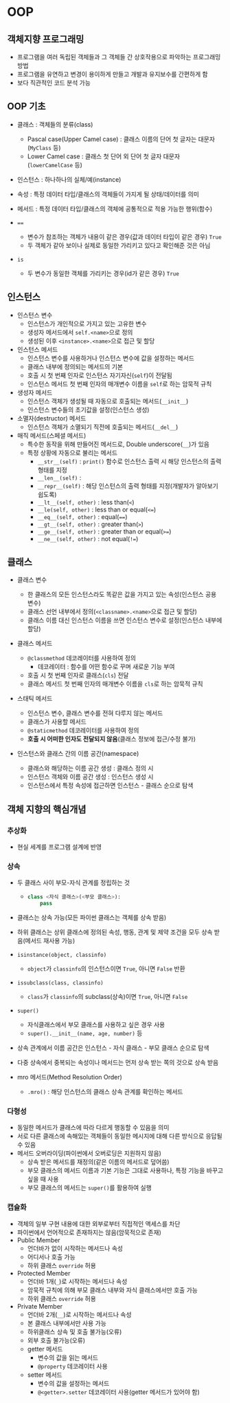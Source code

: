 # OOP

## 객체지향 프로그래밍

- 프로그램을 여러 독립된 객체들과 그 객체들 간 상호작용으로 파악하는 프로그래밍 방법
- 프로그램을 유연하고 변경이 용이하게 만들고 개발과 유지보수를 간편하게 함
- 보다 직관적인 코드 분석 가능



## OOP 기초

- 클래스 : 객체들의 분류(class)
  - Pascal case(Upper Camel case) : 클래스 이름의 단어 첫 글자는 대문자(`MyClass` 등)
  - Lower Camel case : 클래스 첫 단어 외 단어 첫 글자 대문자(`lowerCamelCase` 등)

- 인스턴스 : 하나하나의 실체/예(instance)
- 속성 : 특정 데이터 타입/클래스의 객체들이 가지게 될 상태/데이터를 의미
- 메서드 : 특정 데이터 타입/클래스의 객체에 공통적으로 적용 가능한 행위(함수)
- `==`
  - 변수가 참조하는 객체가 내용이 같은 경우(값과 데이터 타입이 같은 경우) `True`
  - 두 객체가 같아 보이나 실제로 동일한 가리키고 있다고 확인해준 것은 아님
- `is`
  - 두 변수가 동일한 객체를 가리키는 경우(id가 같은 경우) `True`



## 인스턴스

- 인스턴스 변수
  - 인스턴스가 개인적으로 가지고 있는 고유한 변수
  - 생성자 메서드에서 `self.<name>`으로 정의
  - 생성된 이후 `<instance>.<name>`으로 접근 및 할당
- 인스턴스 메서드
  - 인스턴스 변수를 사용하거나 인스턴스 변수에 값을 설정하는 메서드
  - 클래스 내부에 정의되는 메서드의 기본
  - 호출 시 첫 번째 인자로 인스턴스 자기자신(`self`)이 전달됨
  - 인스턴스 메서드 첫 번째 인자의 매개변수 이름을 `self`로 하는 암묵적 규칙
- 생성자 메서드
  - 인스턴스 객체가 생성될 때 자동으로 호출되는 메서드(`__init__`)
  - 인스턴스 변수들의 초기값을 설정(인스턴스 생성)
- 소멸자(destructor) 메서드
  - 인스턴스 객체가 소멸되기 직전에 호출되는 메서드(`__del__`)
- 매직 메서드(스페셜 메서드)
  - 특수한 동작을 위해 만들어진 메서드로, Double underscore(`__`)가 있음
  - 특정 상황에 자동으로 불리는 메서드
    - `__str__(self)` : `print()` 함수로 인스턴스 출력 시 해당 인스턴스의 출력 형태를 지정
    - `__len__(self)` : 
    - `__repr__(self)` : 해당 인스턴스의 출력 형태를 지정(개발자가 알아보기 쉽도록)
    - `__lt__(self, other)` : less than(`<`)
    - `__le(self, other)` : less than or equal(`<=`)
    - `__eq__(self, other)` : equal(`==`)
    - `__gt__(self, other)` : greater than(`>`)
    - `__ge__(self, other)` : greater than or equal(`>=`)
    - `__ne__(self, other)` : not equal(`!=`)



## 클래스

- 클래스 변수
  - 한 클래스의 모든 인스턴스라도 똑같은 값을 가지고 있는 속성(인스턴스 공용 변수)
  - 클래스 선언 내부에서 정의(`<classname>.<name>`으로 접근 및 할당)
  - 클래스 이름 대신 인스턴스 이름을 쓰면 인스턴스 변수로 설정(인스턴스 내부에 할당)
- 클래스 메서드
  - `@classmethod` 데코레이터를 사용하여 정의
    - 데코레이터 : 함수를 어떤 함수로 꾸며 새로운 기능 부여
  - 호출 시 첫 번째 인자로 클래스(`cls`) 전달
  - 클래스 메서드 첫 번째 인자의 매개변수 이름을 `cls`로 하는 암묵적 규칙
- 스태틱 메서드
  - 인스턴스 변수, 클래스 변수를 전혀 다루지 않는 메서드
  - 클래스가 사용할 메서드
  - `@staticmethod` 데코레이터를 사용하여 정의
  - **호출 시 어떠한 인자도 전달되지 않음**(클래스 정보에 접근/수정 불가)

- 인스턴스와 클래스 간의 이름 공간(namespace)
  - 클래스와 해당하는 이름 공간 생성 : 클래스 정의 시
  - 인스턴스 객체와 이름 공간 생성 : 인스턴스 생성 시
  - 인스턴스에서 특정 속성에 접근하면 인스턴스 - 클래스 순으로 탐색



## 객체 지향의 핵심개념

### 추상화

- 현실 세계를 프로그램 설계에 반영



### 상속

- 두 클래스 사이 부모-자식 관계를 정립하는 것

  - ```python
    class <자식 클래스>(<부모 클래스>):
        pass
    ```

- 클래스는 상속 가능(모든 파이썬 클래스는 객체를 상속 받음)

- 하위 클래스는 상위 클래스에 정의된 속성, 행동, 관계 및 제약 조건을 모두 상속 받음(메서드 재사용 가능)

- `isinstance(object, classinfo)`
  - `object`가 `classinfo`의 인스턴스이면 `True`, 아니면 `False` 반환

- `issubclass(class, classinfo)`
  
  - `class`가 `classinfo`의 subclass(상속)이면 `True`, 아니면 `False`
  
- `super()`
  
  - 자식클래스에서 부모 클래스를 사용하고 싶은 경우 사용
  - `super().__init__(name, age, number)` 등
  
- 상속 관계에서 이름 공간은 인스턴스 - 자식 클래스 - 부모 클래스 순으로 탐색

- 다중 상속에서 중복되는 속성이나 메서드는 먼저 상속 받는 쪽의 것으로 상속 받음

- mro 메서드(Method Resolution Order)
  - `.mro()` : 해당 인스턴스의 클래스 상속 관계를 확인하는 메서드




### 다형성

- 동일한 메서드가 클래스에 따라 다르게 행동할 수 있음을 의미
- 서로 다른 클래스에 속해있는 객체들이 동일한 메시지에 대해 다른 방식으로 응답될 수 있음
- 메서드 오버라이딩(파이썬에서 오버로딩은 지원하지 않음)
  - 상속 받은 메서드를 재정의(같은 이름의 메서드로 덮어씀)
  - 부모 클래스의 메서드 이름과 기본 기능은 그대로 사용하나, 특정 기능을 바꾸고 싶을 때 사용
  - 부모 클래스의 메서드는 `super()`를 활용하여 실행




### 캡슐화

- 객체의 일부 구현 내용에 대한 외부로부터 직접적인 액세스를 차단
- 파이썬에서 언어적으로 존재하지는 않음(암묵적으로 존재)
- Public Member
  - 언더바가 없이 시작하는 메서드나 속성
  - 어디서나 호출 가능
  - 하위 클래스 `override` 허용
- Protected Member
  - 언더바 1개(`_`)로 시작하는 메서드나 속성
  - 암묵적 규칙에 의해 부모 클래스 내부와 자식 클래스에서만 호출 가능
  - 하위 클래스 `override` 허용
- Private Member
  - 언더바 2개(`__`)로 시작하는 메서드나 속성
  - 본 클래스 내부에서만 사용 가능
  - 하위클래스 상속 및 호출 불가능(오류)
  - 외부 호출 불가능(오류)
  - getter 메서드
    - 변수의 값을 읽는 메서드
    - `@property` 데코레이터 사용
  - setter 메서드
    - 변수의 값을 설정하는 메서드
    - `@<getter>.setter` 데코레이터 사용(getter 메서드가 있어야 함)